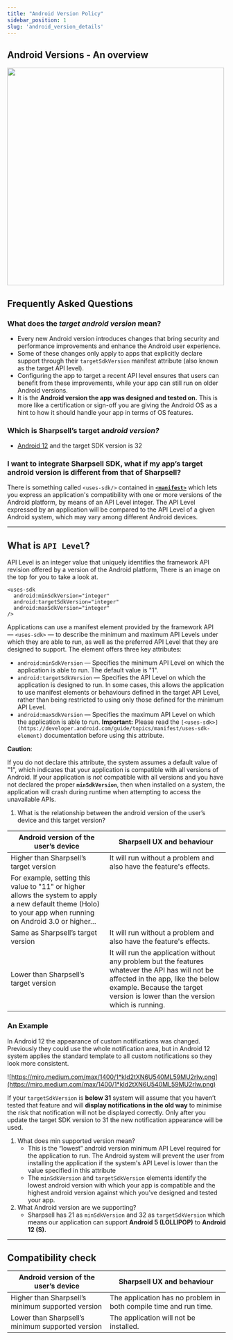 ```yaml
---
title: "Android Version Policy"
sidebar_position: 1
slug: 'android_version_details'
---
```


## Android Versions - An overview

<img src="/img/android_versions.png" width="500"/>

## Frequently Asked Questions

### What does the *target android version* mean?

- Every new Android version introduces changes that bring security and performance improvements and enhance the Android user experience.
- Some of these changes only apply to apps that explicitly declare support through their `targetSdkVersion` manifest attribute (also known as the target API level).
- Configuring the app to target a recent API level ensures that users can benefit from these improvements, while your app can still run on older Android versions.
- It is the **Android version the app was designed and tested on.** This is more like a certification or sign-off you are giving the Android OS as a hint to how it should handle your app in terms of OS features.

### Which is Sharpsell’s target a*ndroid version?*

- [Android 12](https://developer.android.com/about/versions/12) and the target SDK version is 32

### I want to integrate Sharpsell SDK, what if my app’s target android version is different from that of Sharpsell?

There is something called `<uses-sdk/>` contained in **[`<manifest>`](https://developer.android.com/guide/topics/manifest/manifest-element)** which lets you express an application's compatibility with one or more versions of the Android platform, by means of an API Level integer. The API Level expressed by an application will be compared to the API Level of a given Android system, which may vary among different Android devices.

---

## What is `API Level`?

API Level is an integer value that uniquely identifies the framework API revision offered by a version of the Android platform, There is an image on the top for you to take a look at.

```
<uses-sdk 
  android:minSdkVersion="integer"
  android:targetSdkVersion="integer"
  android:maxSdkVersion="integer" 
/>
```

Applications can use a manifest element provided by the framework API — `<uses-sdk>` — to describe the minimum and maximum API Levels under which they are able to run, as well as the preferred API Level that they are designed to support. The element offers three key attributes:

- `android:minSdkVersion` — Specifies the minimum API Level on which the application is able to run. The default value is "1".
- `android:targetSdkVersion` — Specifies the API Level on which the application is designed to run. In some cases, this allows the application to use manifest elements or behaviours defined in the target API Level, rather than being restricted to using only those defined for the minimum API Level.
- `android:maxSdkVersion` — Specifies the maximum API Level on which the application is able to run. **Important:** Please read the `[<uses-sdk>](https://developer.android.com/guide/topics/manifest/uses-sdk-element)` documentation before using this attribute.

**Caution**:

If you do not declare this attribute, the system assumes a default value of "1", which indicates that your application is compatible with all versions of Android. If your application is *not*
compatible with all versions and you have not declared the proper **`minSdkVersion`**, then when installed on a system, the application will crash during runtime when attempting to access the unavailable APIs.

1. What is the relationship between the android version of the user’s device and this target version?

| Android version of the user’s device | Sharpsell UX and behaviour |
| --- | --- |
| Higher than Sharpsell’s target version | It will run without a problem and also have the feature's effects.
For example, setting this value to "11" or higher allows the system to apply a new default theme (Holo) to your app when running on Android 3.0 or higher… |
| Same as  Sharpsell’s target version | It will run without a problem and also have the feature's effects. |
| Lower than Sharpsell’s target version | It will run the application without any problem but the features whatever the API has will not be affected in the app, like the below example. Because the target version is lower than the version which is running. |

### **An Example**

In Android 12 the appearance of custom notifications was changed. Previously they could use the whole notification area, but in Android 12 system applies the standard template to all custom notifications so they look more consistent.

![https://miro.medium.com/max/1400/1*kId2tXN6U540ML59MU2rlw.png](https://miro.medium.com/max/1400/1*kId2tXN6U540ML59MU2rlw.png)

If your `targetSdkVersion` is **below 31** system will assume that you haven’t tested that feature and will **display notifications in the old way** to minimise the risk that notification will not be displayed correctly. Only after you update the target SDK version to 31 the new notification appearance will be used.

1. What does min supported version mean?
    - This is the  “lowest” android version minimum API Level required for the application to run. The Android system will prevent the user from installing the application if the system's API Level is lower than the value specified in this attribute
    - The `minSdkVersion` and `targetSdkVersion` elements identify the lowest android version with which your app is compatible and the highest android version against which you’ve designed and tested your app.
2. What Android version are we supporting?
    - Sharpsell has 21 as `minSdkVersion` and 32 as `targetSdkVersion` which means our application can support **Android 5 (LOLLIPOP)** to **Android 12 (S).**

---

## Compatibility check

| Android version of the user’s device | Sharpsell UX and behaviour |
| --- | --- |
| Higher than Sharpsell’s minimum supported version | The application has no problem in both compile time and run time. |
| Lower than Sharpsell’s minimum supported version | The application will not be installed. |
